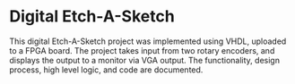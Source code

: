 # Digital Etch-A-Sketch

This digital Etch-A-Sketch project was implemented using VHDL, uploaded to a FPGA board. The project takes input from two rotary encoders, and displays the output to a monitor via VGA output. The functionality, design process, high level logic, and code are documented.
